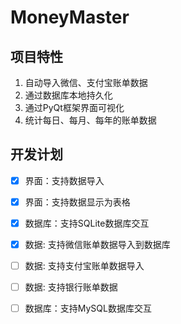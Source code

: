 # MoneyMaster

## 项目特性

1. 自动导入微信、支付宝账单数据 
2. 通过数据库本地持久化 
3. 通过PyQt框架界面可视化 
4. 统计每日、每月、每年的账单数据

## 开发计划

- [x]  界面：支持数据导入
- [x]  界面：支持数据显示为表格
- [x]  数据库：支持SQLite数据库交互
- [x]  数据: 支持微信账单数据导入到数据库
- [ ]  数据: 支持支付宝账单数据导入
- [ ]  数据: 支持银行账单数据
- [ ]  数据库：支持MySQL数据库交互

